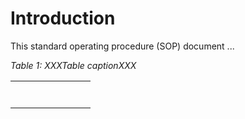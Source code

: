 # Introduction

This standard operating procedure (SOP) document ...

*Table 1: XXXTable captionXXX*

|    |    |    |    |    |    |    |    |
|---|---|---|---|---|---|---|---|
|    |   |   |   |   |   |   |   |
|    |   |   |   |   |   |  |   |
|    |   |   |   |   |   |   |   |
|    |   |   |   |   |   |   |   |
|    |   |   |   |   |   |   |   |
|    |   |   |   |   |   |   |   |
|    |   |   |   |   |   |   |   |

